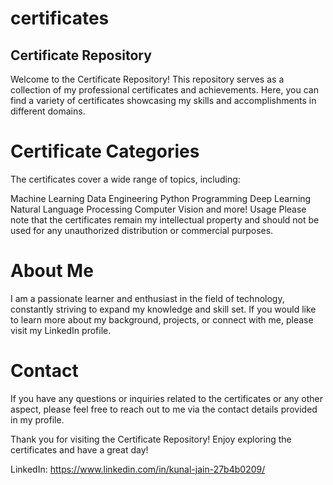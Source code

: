 # certificates
## Certificate Repository
Welcome to the Certificate Repository! This repository serves as a collection of my professional certificates and achievements. Here, you can find a variety of certificates showcasing my skills and accomplishments in different domains.

# Certificate Categories
The certificates cover a wide range of topics, including:

Machine Learning
Data Engineering
Python Programming
Deep Learning
Natural Language Processing
Computer Vision
and more!
Usage
Please note that the certificates remain my intellectual property and should not be used for any unauthorized distribution or commercial purposes.

# About Me
I am a passionate learner and enthusiast in the field of technology, constantly striving to expand my knowledge and skill set. If you would like to learn more about my background, projects, or connect with me, please visit my LinkedIn profile.

# Contact
If you have any questions or inquiries related to the certificates or any other aspect, please feel free to reach out to me via the contact details provided in my profile.

Thank you for visiting the Certificate Repository! Enjoy exploring the certificates and have a great day!

LinkedIn: https://www.linkedin.com/in/kunal-jain-27b4b0209/
